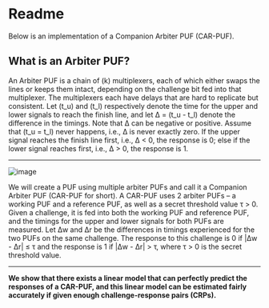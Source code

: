 # Readme

Below is an implementation of a Companion Arbiter PUF (CAR-PUF).

## What is an Arbiter PUF?

An Arbiter PUF is a chain of \(k\) multiplexers, each of which either swaps the lines or keeps them intact, depending on the challenge bit fed into that multiplexer. The multiplexers each have delays that are hard to replicate but consistent. Let \(t_u\) and \(t_l\) respectively denote the time for the upper and lower signals to reach the finish line, and let Δ = \(t_u - t_l\) denote the difference in the timings. Note that Δ can be negative or positive. Assume that \(t_u = t_l\) never happens, i.e., Δ is never exactly zero. If the upper signal reaches the finish line first, i.e., Δ < 0, the response is 0; else if the lower signal reaches first, i.e., Δ > 0, the response is 1.

---

![image](https://github.com/user-attachments/assets/90890f82-0a64-4120-bffd-787a9f83c9d4)


We will create a PUF using multiple arbiter PUFs and call it a Companion Arbiter PUF (CAR-PUF for short). A CAR-PUF uses 2 arbiter PUFs – a working PUF and a reference PUF, as well as a secret threshold value τ > 0. Given a challenge, it is fed into both the working PUF and reference PUF, and the timings for the upper and lower signals for both PUFs are measured. Let Δw and Δr be the differences in timings experienced for the two PUFs on the same challenge. The response to this challenge is 0 if |Δw - Δr| ≤ τ and the response is 1 if |Δw - Δr| > τ, where τ > 0 is the secret threshold value.

---

**We show that there exists a linear model that can perfectly predict the responses of a CAR-PUF, and this linear model can be estimated fairly accurately if given enough challenge-response pairs (CRPs).**
